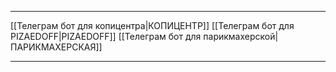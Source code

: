 * * *
[[Телеграм бот для копицентра|КОПИЦЕНТР]]
[[Телеграм бот для PIZAEDOFF|PIZAEDOFF]]
[[Телеграм бот для парикмахерской|ПАРИКМАХЕРСКАЯ]]

* * *


